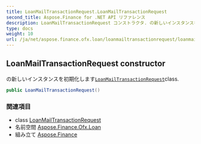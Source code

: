 ```yaml
---
title: LoanMailTransactionRequest.LoanMailTransactionRequest
second_title: Aspose.Finance for .NET API リファレンス
description: LoanMailTransactionRequest コンストラクタ. の新しいインスタンスを初期化しますLoanMailTransactionRequestclass.
type: docs
weight: 10
url: /ja/net/aspose.finance.ofx.loan/loanmailtransactionrequest/loanmailtransactionrequest/
---
```

## LoanMailTransactionRequest constructor

の新しいインスタンスを初期化します[`LoanMailTransactionRequest`](../)class.

```csharp
public LoanMailTransactionRequest()
```

### 関連項目

* class [LoanMailTransactionRequest](../)
* 名前空間 [Aspose.Finance.Ofx.Loan](../../loanmailtransactionrequest/)
* 組み立て [Aspose.Finance](../../../)


